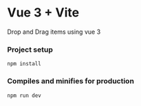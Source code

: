 # Vue 3 + Vite

Drop and Drag items using vue 3

### Project setup
```
npm install
```
### Compiles and minifies for production
```
npm run dev
```
